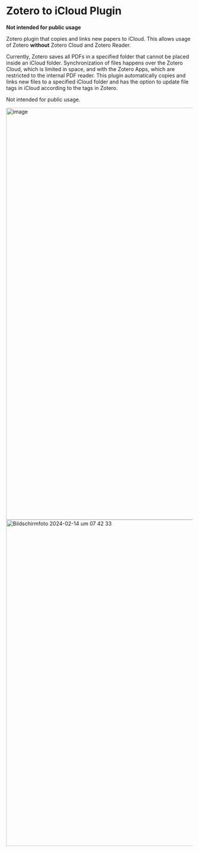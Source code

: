 # Zotero to iCloud Plugin
**Not intended for public usage**

Zotero plugin that copies and links new papers to iCloud. This allows usage of Zotero **without** Zotero Cloud and Zotero Reader.

Currently, Zotero saves all PDFs in a specified folder that cannot be placed inside an iCloud folder. Synchronization of files happens over the Zotero Cloud, which is limited in space, and with the Zotero Apps, which are restricted to the internal PDF reader. 
This plugin automatically copies and links new files to a specified iCloud folder and has the option to update file tags in iCloud according to the tags in Zotero.

Not intended for public usage.

<img width="1113" alt="image" src="https://github.com/StillJosh/zotero_icloud/assets/88786830/9399cace-2e5b-4608-805f-869239279aa4">



<img width="882" alt="Bildschirmfoto 2024-02-14 um 07 42 33" src="https://github.com/StillJosh/zotero_icloud/assets/88786830/0f2091ea-ede9-47af-914c-d02d1d285ed9">
